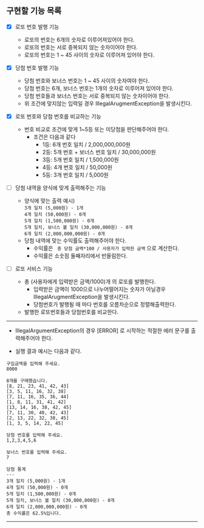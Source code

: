 ## 구현할 기능 목록

- [x] 로또 번호 발행 기능
  - 로또의 번호는 6개의 숫자로 이루어져있어야 한다.
  - 로또의 번호는 서로 중복되지 않는 숫자이어야 한다.
  - 로또의 번호는 1 ~ 45 사이의 숫자로 이루어져 있어야 한다.
 

- [x] 당첨 번호 발행 기능
  - 당첨 번호와 보너스 번호는 1 ~ 45 사이의 숫자여야 한다.
  - 당첨 번호는 6개, 보너스 번호는 1개의 숫자로 이루어져 있어야 한다.
  - 당첨 번호들과 보너스 번호는 서로 중복되지 않는 숫자이어야 한다.
  - 위 조건에 맞지않는 입력일 경우 IllegalArugmentException을 발생시킨다.


- [x] 로또 번호와 당첨 번호를 비교하는 기능
  - 번호 비교로 조건에 맞게 1~5등 또는 미당첨을 판단해주어야 한다.
    - 조건은 다음과 같다
      - 1등: 6개 번호 일치 / 2,000,000,000원
      - 2등: 5개 번호 + 보너스 번호 일치 / 30,000,000원
      - 3등: 5개 번호 일치 / 1,500,000원
      - 4등: 4개 번호 일치 / 50,000원
      - 5등: 3개 번호 일치 / 5,000원
      

- [ ] 당첨 내역을 양식에 맞게 출력해주는 기능
  - 양식에 맞는 출력 예시)
    <br>`3개 일치 (5,000원) - 1개`
    <br>`4개 일치 (50,000원) - 0개`
    <br>`5개 일치 (1,500,000원) - 0개`
    <br>`5개 일치, 보너스 볼 일치 (30,000,000원) - 0개`
    <br>`6개 일치 (2,000,000,000원) - 0개`
  - 당첨 내역에 맞는 수익률도 출력해주어야 한다.
    - 수익률은 ` 총 당첨 금액*100 / 사용자가 입력한 금액`  으로 계산한다.
    - 수익률은 소숫점 둘째자리에서 반올림한다.


- [ ] 로또 서비스 기능
  - 총 (사용자에게 입력받은 금액/1000)개 의 로또를 발행한다.
    - 입력받은 금액이 1000으로 나누어떨어지는 숫자가 아닐경우 IllegalArugmentException을 발생시킨다.
    - 당첨번호가 발행될 때 마다 번호를 오름차순으로 정렬해출력한다.
  - 발행한 로또번호들과 당첨번호를 비교한다.



---
- IllegalArgumentException의 경우 [ERROR] 로 시작하는 적절한 에러 문구를 출력해주어야 한다.

- 실행 결과 예시는 다음과 같다.

```
구입금액을 입력해 주세요.
8000

8개를 구매했습니다.
[8, 21, 23, 41, 42, 43] 
[3, 5, 11, 16, 32, 38] 
[7, 11, 16, 35, 36, 44] 
[1, 8, 11, 31, 41, 42] 
[13, 14, 16, 38, 42, 45] 
[7, 11, 30, 40, 42, 43] 
[2, 13, 22, 32, 38, 45] 
[1, 3, 5, 14, 22, 45]

당첨 번호를 입력해 주세요.
1,2,3,4,5,6

보너스 번호를 입력해 주세요.
7

당첨 통계
---
3개 일치 (5,000원) - 1개
4개 일치 (50,000원) - 0개
5개 일치 (1,500,000원) - 0개
5개 일치, 보너스 볼 일치 (30,000,000원) - 0개
6개 일치 (2,000,000,000원) - 0개
총 수익률은 62.5%입니다.
```

---

